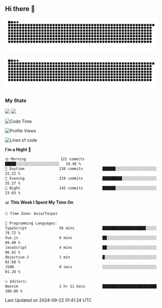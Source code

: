 ## Hi there 👋

<div align="center">

![GitHub Snake Light](https://raw.githubusercontent.com/CSY54/CSY54/snake/github-snake.svg#gh-light-mode-only)

![GitHub Snake dark](https://raw.githubusercontent.com/CSY54/CSY54/snake/github-snake-dark.svg#gh-dark-mode-only)

</div>

### My Stats

<picture>
  <source
    srcset="https://github-readme-stats.vercel.app/api?username=CSY54&show_icons=true&hide_border=true&hide_rank=true&bg_color=eff1f5&text_color=4c4f69&icon_color=8839ef&title_color=179299"
    media="(prefers-color-scheme: light)"
    height="195"
  />
  <img
    src="https://github-readme-stats.vercel.app/api?username=CSY54&show_icons=true&hide_border=true&hide_rank=true&bg_color=1e1e2e&text_color=cdd6f4&icon_color=cba6f7&title_color=94e2d5"
    height="195"
  />
</picture>
<picture>
  <source
    srcset="https://github-readme-stats.vercel.app/api/top-langs/?username=CSY54&layout=compact&hide_border=true&card_width=445&bg_color=eff1f5&text_color=4c4f69&icon_color=8839ef&title_color=179299"
    media="(prefers-color-scheme: light)"
    height="195"
  />
  <img
    src="https://github-readme-stats.vercel.app/api/top-langs/?username=CSY54&layout=compact&hide_border=true&card_width=445&bg_color=1e1e2e&text_color=cdd6f4&icon_color=cba6f7&title_color=94e2d5"
    height="195"
  />
</picture>

<!--START_SECTION:waka-->
![Code Time](http://img.shields.io/badge/Code%20Time-2%2C269%20hrs%2053%20mins-blue)

![Profile Views](http://img.shields.io/badge/Profile%20Views-0-blue)

![Lines of code](https://img.shields.io/badge/From%20Hello%20World%20I%27ve%20Written-463.7%20thousand%20lines%20of%20code-blue)

**I'm a Night 🦉** 

```text
🌞 Morning                121 commits         █████░░░░░░░░░░░░░░░░░░░░   19.48 % 
🌆 Daytime                138 commits         ██████░░░░░░░░░░░░░░░░░░░   22.22 % 
🌃 Evening                219 commits         █████████░░░░░░░░░░░░░░░░   35.27 % 
🌙 Night                  143 commits         ██████░░░░░░░░░░░░░░░░░░░   23.03 % 
```


📊 **This Week I Spent My Time On** 

```text
🕑︎ Time Zone: Asia/Taipei

💬 Programming Languages: 
TypeScript               56 mins             ████████████████████░░░░░   79.72 % 
Vue.js                   6 mins              ██░░░░░░░░░░░░░░░░░░░░░░░   09.40 % 
JavaScript               4 mins              ██░░░░░░░░░░░░░░░░░░░░░░░   06.92 % 
Objective-J              1 min               █░░░░░░░░░░░░░░░░░░░░░░░░   02.68 % 
JSON                     0 secs              ░░░░░░░░░░░░░░░░░░░░░░░░░   01.28 % 

🔥 Editors: 
Neovim                   1 hr 11 mins        █████████████████████████   100.00 % 
```


 Last Updated on 2024-09-22 01:41:24 UTC
<!--END_SECTION:waka-->

<!--
**CSY54/CSY54** is a ✨ _special_ ✨ repository because its `README.md` (this file) appears on your GitHub profile.

Here are some ideas to get you started:

- 🔭 I’m currently working on ...
- 🌱 I’m currently learning ...
- 👯 I’m looking to collaborate on ...
- 🤔 I’m looking for help with ...
- 💬 Ask me about ...
- 📫 How to reach me: ...
- 😄 Pronouns: ...
- ⚡ Fun fact: ...
-->

